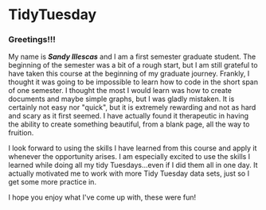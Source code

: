 # TidyTuesday

### Greetings!!!

  My name is **_Sandy Illescas_** and I am a first semester graduate student.  The beginning of the semester was a bit of a rough start, but I am still grateful to have taken this course at the beginning of my graduate journey.  Frankly, I thought it was going to be impossible to learn how to code in the short span of one semester.  I thought the most I would learn was how to create documents and maybe simple graphs, but I was gladly mistaken.  It is certainly not easy nor "quick", but it is extremely rewarding and not as hard and scary as it first seemed.  I have actually found it therapeutic in having the ability to create something beautiful, from a blank page, all the way to fruition.
  
  I look forward to using the skills I have learned from this course and apply it whenever the opportunity arises. I am especially excited to use the skills I learned while doing all my tidy Tuesdays...even if I did them all in one day.  It actually motivated me to work with more Tidy Tuesday data sets, just so I get some more practice in.  
  
  I hope you enjoy what I've come up with, these were fun!